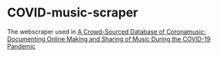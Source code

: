 # COVID-music-scraper

The webscraper used in [A Crowd-Sourced Database of Coronamusic: Documenting Online Making and Sharing of Music During the COVID-19 Pandemic](https://doi.org/10.3389/fpsyg.2021.684083)
